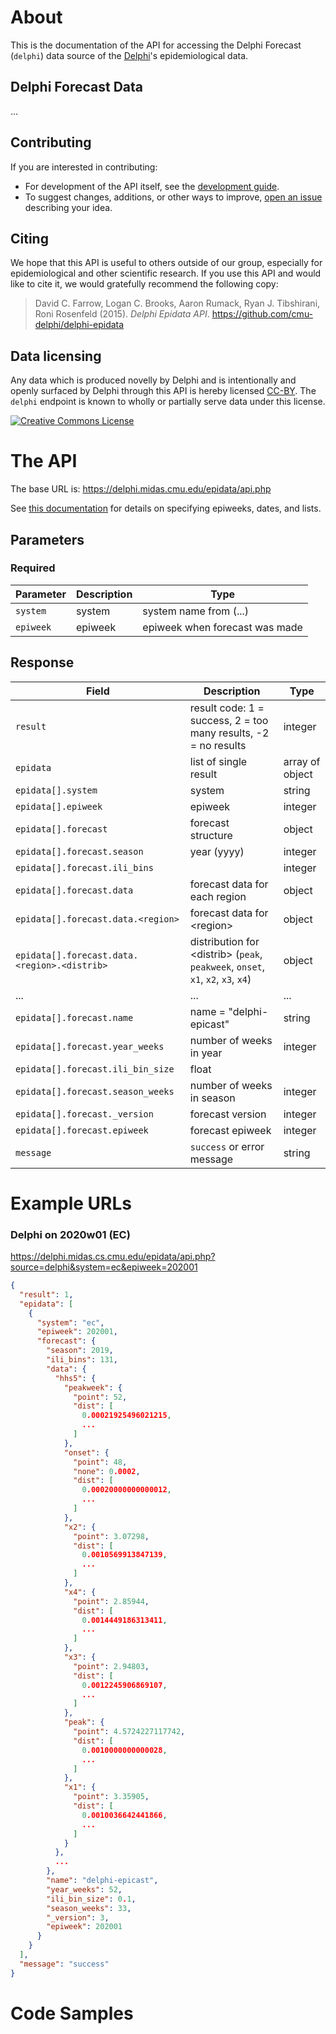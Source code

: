 # About

This is the documentation of the API for accessing the Delphi Forecast (`delphi`) data source of
the [Delphi](https://delphi.cmu.edu/)'s epidemiological data.

## Delphi Forecast Data

... <!-- TODO -->

## Contributing

If you are interested in contributing:

- For development of the API itself, see the
  [development guide](docs/epidata_development.md).
- To suggest changes, additions, or other ways to improve,
  [open an issue](https://github.com/cmu-delphi/delphi-epidata/issues/new)
  describing your idea.

## Citing

We hope that this API is useful to others outside of our group, especially for
epidemiological and other scientific research. If you use this API and would
like to cite it, we would gratefully recommend the following copy:

> David C. Farrow,
> Logan C. Brooks,
> Aaron Rumack,
> Ryan J. Tibshirani,
> Roni Rosenfeld
> (2015).
> _Delphi Epidata API_.
> https://github.com/cmu-delphi/delphi-epidata

## Data licensing

Any data which is produced novelly by Delphi and is intentionally and openly
surfaced by Delphi through this API is hereby licensed
[CC-BY](https://creativecommons.org/licenses/by/4.0/). The `delphi` endpoint is known to wholly or partially serve data
under this license.

[![Creative Commons License](https://i.creativecommons.org/l/by/4.0/88x31.png)](https://creativecommons.org/licenses/by/4.0/)


# The API

The base URL is: https://delphi.midas.cmu.edu/epidata/api.php

See [this documentation](README.md) for details on specifying epiweeks, dates, and lists.

## Parameters

### Required

| Parameter | Description | Type |
| --- | --- | --- |
| `system` | system | system name from (...) <!-- TODO --> |
| `epiweek` | epiweek | epiweek when forecast was made |

## Response

| Field | Description | Type |
| --- | --- | --- |
| `result` | result code: 1 = success, 2 = too many results, -2 = no results | integer |
| `epidata` | list of single result | array of object |
| `epidata[].system` | system | string |
| `epidata[].epiweek` | epiweek | integer |
| `epidata[].forecast` | forecast structure | object |
| `epidata[].forecast.season` | year (yyyy) | integer |
| `epidata[].forecast.ili_bins` | | integer |
| `epidata[].forecast.data` | forecast data for each region | object |
| `epidata[].forecast.data.<region>` | forecast data for \<region\> | object |
| `epidata[].forecast.data.<region>.<distrib>` | distribution for \<distrib\> (`peak`, `peakweek`, `onset`, `x1`, `x2`, `x3`, `x4`) | object |
| ... | ... | ... | <!-- TODO -->
| `epidata[].forecast.name` | name = "delphi-epicast" | string |
| `epidata[].forecast.year_weeks` | number of weeks in year | integer |
| `epidata[].forecast.ili_bin_size` | float |
| `epidata[].forecast.season_weeks` | number of weeks in season | integer |
| `epidata[].forecast._version` | forecast version | integer |
| `epidata[].forecast.epiweek` | forecast epiweek | integer |
| `message` | `success` or error message | string |

# Example URLs

### Delphi on 2020w01 (EC)
https://delphi.midas.cs.cmu.edu/epidata/api.php?source=delphi&system=ec&epiweek=202001

```json
{
  "result": 1,
  "epidata": [
    {
      "system": "ec",
      "epiweek": 202001,
      "forecast": {
        "season": 2019,
        "ili_bins": 131,
        "data": {
          "hhs5": {
            "peakweek": {
              "point": 52,
              "dist": [
                0.00021925496021215,
                ...
              ]
            },
            "onset": {
              "point": 48,
              "none": 0.0002,
              "dist": [
                0.00020000000000012,
                ...
              ]
            },
            "x2": {
              "point": 3.07298,
              "dist": [
                0.0010569913847139,
                ...
              ]
            },
            "x4": {
              "point": 2.85944,
              "dist": [
                0.0014449186313411,
                ...
              ]
            },
            "x3": {
              "point": 2.94803,
              "dist": [
                0.0012245906869107,
                ...
              ]
            },
            "peak": {
              "point": 4.5724227117742,
              "dist": [
                0.0010000000000028,
                ...
              ]
            },
            "x1": {
              "point": 3.35905,
              "dist": [
                0.0010036642441866,
                ...
              ]
            }
          },
          ...
        },
        "name": "delphi-epicast",
        "year_weeks": 52,
        "ili_bin_size": 0.1,
        "season_weeks": 33,
        "_version": 3,
        "epiweek": 202001
      }
    }
  ],
  "message": "success"
}
```

# Code Samples

<!-- TODO: fix -->
